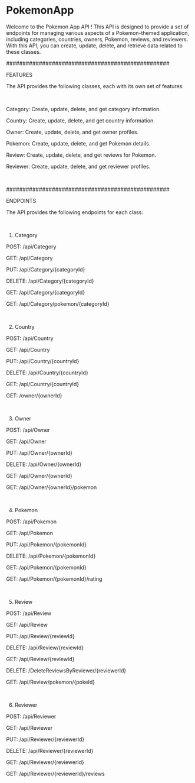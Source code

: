 # PokemonApp

Welcome to the Pokemon App API ! This API is designed to provide a set of endpoints for managing various aspects of a Pokemon-themed application, including categories, countries, owners, Pokemon, reviews, and reviewers. With this API, you can create, update, delete, and retrieve data related to these classes.

##################################################

FEATURES

The API provides the following classes, each with its own set of features:

<br>

Category: Create, update, delete, and get category information.

Country: Create, update, delete, and get country information.

Owner: Create, update, delete, and get owner profiles.

Pokemon: Create, update, delete, and get Pokemon details.

Review: Create, update, delete, and get reviews for Pokemon.

Reviewer: Create, update, delete, and get reviewer profiles.

<br>

##################################################

ENDPOINTS

The API provides the following endpoints for each class:

<br>

1) Category

POST: /api/Category

GET: /api/Category

PUT: /api/Category/{categoryId}

DELETE: /api/Category/{categoryId}

GET: /api/Category/{categoryId}

GET: /api/Category/pokemon/{categoryId}

<br>

2) Country

POST: /api/Country

GET: /api/Country

PUT: /api/Country/{countryId}

DELETE: /api/Country/{countryId}

GET: /api/Country/{countryId}

GET: /owner/{ownerId}

<br>

3) Owner

POST: /api/Owner

GET: /api/Owner

PUT: /api/Owner/{ownerId}

DELETE: /api/Owner/{ownerId}

GET: /api/Owner/{ownerId}

GET: /api/Owner/{ownerId}/pokemon

<br>

4) Pokemon

POST: /api/Pokemon

GET: /api/Pokemon

PUT: /api/Pokemon/{pokemonId}

DELETE: /api/Pokemon/{pokemonId}

GET: /api/Pokemon/{pokemonId}

GET: /api/Pokemon/{pokemonId}/rating

<br>

5) Review

POST: /api/Review

GET: /api/Review

PUT: /api/Review/{reviewId}

DELETE: /api/Review/{reviewId}

GET: /api/Review/{reviewId}

DELETE: /DeleteReviewsByReviewer/{reviewerId}

GET: /api/Review/pokemon/{pokeId}

<br>

6) Reviewer

POST: /api/Reviewer

GET: /api/Reviewer

PUT: /api/Reviewer/{reviewerId}

DELETE: /api/Reviewer/{reviewerId}

GET: /api/Reviewer/{reviewerId}

GET: /api/Reviewer/{reviewerId}/reviews






